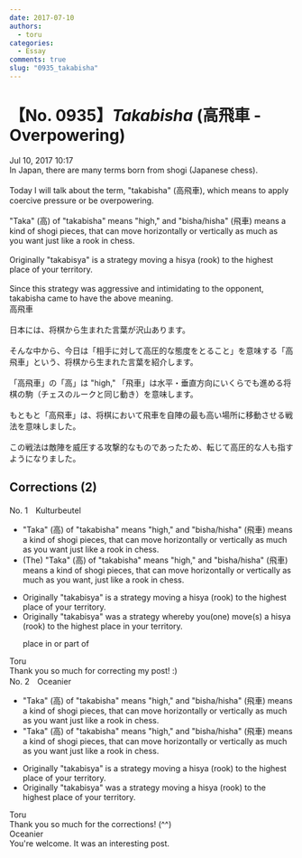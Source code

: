 ```yaml
---
date: 2017-07-10
authors:
  - toru
categories:
  - Essay
comments: true
slug: "0935_takabisha"
---
```


# 【No. 0935】<strong><em>Takabisha</em></strong> (高飛車 - Overpowering)
<div class="date">Jul 10, 2017 10:17</div>
<div id="post"><div id="body_show_ori">
In Japan, there are many terms born from shogi (Japanese chess).<br/><br/>Today I will talk about the term, "takabisha" (高飛車), which means to apply coercive pressure or be overpowering.<br/><br/>"Taka" (高) of "takabisha" means "high," and "bisha/hisha" (飛車) means a kind of shogi pieces, that can move horizontally or vertically as much as you want just like a rook in chess.<br/><br/>Originally "takabisya" is a strategy moving a hisya (rook) to the highest place of your territory.<br/><br/>Since this strategy was aggressive and intimidating to the opponent, takabisha came to have the above meaning.
</div></div>

<!-- more -->

<div id="post_ja"><div id="body_show_mo">
高飛車<br/><br/>日本には、将棋から生まれた言葉が沢山あります。<br/><br/>そんな中から、今日は「相手に対して高圧的な態度をとること」を意味する「高飛車」という、将棋から生まれた言葉を紹介します。<br/><br/>「高飛車」の「高」は "high," 「飛車」は水平・垂直方向にいくらでも進める将棋の駒（チェスのルークと同じ動き）を意味します。<br/><br/>もともと「高飛車」は、将棋において飛車を自陣の最も高い場所に移動させる戦法を意味しました。<br/><br/>この戦法は敵陣を威圧する攻撃的なものであったため、転じて高圧的な人も指すようになりました。
</div></div>

## Corrections (2)
<div id="block"><div class="first_name"> No. 1　<span class="just_name">Kulturbeutel</span></div><div id="block2">
<ul class="correction_field">
<li class="incorrect">"Taka" (高) of "takabisha" means "high," and "bisha/hisha" (飛車) means a kind of shogi pieces, that can move horizontally or vertically as much as you want just like a rook in chess.</li>
<li class="corrected correct">
<span class="f_blue">(The) </span>"Taka" (高) of "takabisha" means "high," and "bisha/hisha" (飛車) means a kind of shogi piece<span class="f_red"><span class="sline">s</span></span>, that can move horizontally or vertically as much as you want<span class="f_blue">,</span> just like a rook in chess.
</li>
</ul>
<ul class="correction_field">
<li class="incorrect">Originally "takabisya" is a strategy moving a hisya (rook) to the highest place of your territory.</li>
<li class="corrected correct">
Originally "takabisya" <span class="f_blue">was </span>a strategy <span class="f_blue">whereby you(one) move(s)</span> a hisya (rook) to the highest place <span class="f_blue">in</span> your territory.
<p class="correction_comment">place in or part of</p>
</li>
</ul>
</div><div class="name"><span class="just_name">Toru</span><br>
Thank you so much for correcting my post! :)
</div>
</div>
<div id="block"><div class="first_name"> No. 2　<span class="just_name">Oceanier</span></div><div id="block2">
<ul class="correction_field">
<li class="incorrect">"Taka" (高) of "takabisha" means "high," and "bisha/hisha" (飛車) means a kind of shogi pieces, that can move horizontally or vertically as much as you want just like a rook in chess.</li>
<li class="corrected correct">
"Taka" (高) of "takabisha" means "high," and "bisha/hisha" (飛車) means a kind of shogi piece<span class="sline"><span class="f_red">s</span></span>, that can move horizontally or vertically as much as you want just like a rook in chess.
</li>
</ul>
<ul class="correction_field">
<li class="incorrect">Originally "takabisya" is a strategy moving a hisya (rook) to the highest place of your territory.</li>
<li class="corrected correct">
Originally "takabisya" <span class="f_red">was</span> a strategy moving a hisya (rook) to the highest place of your territory.
</li>
</ul>
</div><div class="name"><span class="just_name">Toru</span><br>
Thank you so much for the corrections! (^^)
</div>
<div class="name"><span class="just_name">Oceanier</span><br>
You're welcome. It was an interesting post.
</div>
</div>
